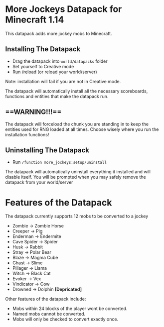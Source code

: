 # More Jockeys Datapack for Minecraft 1.14
This datapack adds more jockey mobs to Minecraft.

## Installing The Datapack

- Drag the datapack into `world/datapacks` folder
- Set yourself to Creative mode
- Run /reload (or reload your world/server)

Note: installation will fail if you are not in Creative mode.

The datapack will automatically install all the necessary scoreboards, functions and entities that make the datapack run.


## **==WARNING!!!==**

The datapack will forceload the chunk you are standing in to keep the entities used for RNG loaded at all times. Choose wisely where
you run the installation functions!


## Uninstalling The Datapack

- Run `/function more_jockeys:setup/uninstall`

The datapack will automatically uninstall everything it installed and will disable itself.
You will be prompted when you may safely remove the datapack from your world/server




# Features of the Datapack

The datapack currently supports 12 mobs to be converted to a jockey

- Zombie -> Zombie Horse
- Creeper -> Pig
- Enderman -> Endermite
- Cave Spider -> Spider
- Husk -> Rabbit
- Stray -> Polar Bear
- Blaze -> Magma Cube
- Ghast -> Slime
- Pillager -> Llama
- Witch -> Black Cat
- Evoker -> Vex
- Vindicator -> Cow
- Drowned -> Dolphin **[Depricated]**

Other features of the datapack include:

- Mobs within 24 blocks of the player wont be converted.
- Named mobs cannot be converted.
- Mobs will only be checked to convert exactly once.
